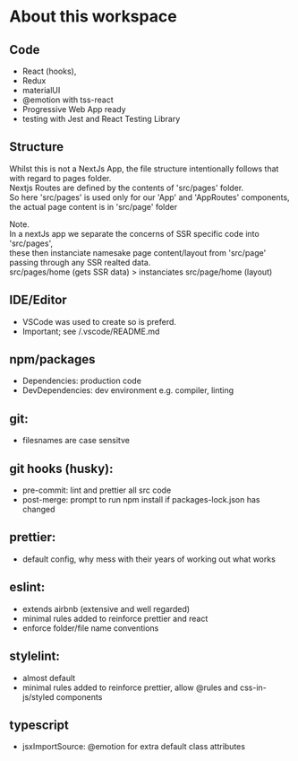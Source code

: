 # About this workspace

## Code

- React (hooks),
- Redux
- materialUI
- @emotion with tss-react
- Progressive Web App ready
- testing with Jest and React Testing Library

## Structure

Whilst this is not a NextJs App, the file structure intentionally follows that with regard to pages folder.  
Nextjs Routes are defined by the contents of 'src/pages' folder.  
So here 'src/pages' is used only for our 'App' and 'AppRoutes' components,  
the actual page content is in 'src/page' folder  

Note.  
In a nextJs app we separate the concerns of SSR specific code into 'src/pages',  
these then instanciate namesake page content/layout from 'src/page' passing through any SSR realted data.  
src/pages/home (gets SSR data) > instanciates src/page/home (layout)  
## IDE/Editor

- VSCode was used to create so is preferd.
- Important; see /.vscode/README.md

## npm/packages

- Dependencies: production code
- DevDependencies: dev environment e.g. compiler, linting

## git:

- filesnames are case sensitve

## git hooks (husky):

- pre-commit: lint and prettier all src code
- post-merge: prompt to run npm install if packages-lock.json has changed

## prettier:

- default config, why mess with their years of working out what works

## eslint:

- extends airbnb (extensive and well regarded)
- minimal rules added to reinforce prettier and react
- enforce folder/file name conventions

## stylelint:

- almost default
- minimal rules added to reinforce prettier, allow @rules and css-in-js/styled components

## typescript

- jsxImportSource: @emotion for extra default class attributes
